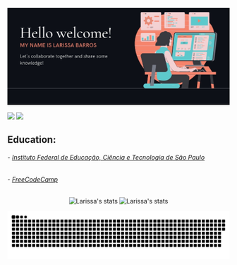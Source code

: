 <div>
<a href="https://github.com/larissabants">
</div>
<p align="center">
  <img src="./mybanner.jpg" />
</p>
<a href = "mailto:larissabants@gmail.com"><img src="https://img.shields.io/badge/-Gmail-%23333?style=for-the-badge&logo=gmail&logoColor=white" target="_blank"></a>
<a href="https://www.linkedin.com/in/larissa-barros-3083051bb/" target="_blank"><img src="https://img.shields.io/badge/-LinkedIn-%230077B5?style=for-the-badge&logo=linkedin&logoColor=white" target="_blank"></a> 

## Education: 

###### - [Instituto Federal de Educação, Ciência e Tecnologia de São Paulo](https://www.ifsp.edu.br/)
###### - [FreeCodeCamp](https://freecodecamp.org)

<p align="center">
  <span>
    <img src="https://github-readme-stats.vercel.app/api?username=larissabants&show_icons=true&theme=algolia" alt="Larissa's stats" height=175 />
  </span>
  <span>
    <img src="https://github-readme-stats.vercel.app/api/top-langs?username=larissabants&layout=compact&show_icons=true&theme=algolia" alt="Larissa's stats" height=175 />
  </span>
</p>
  
![Snake animation](https://github.com/larissabants/larissabants/blob/output/github-contribution-grid-snake.svg)



